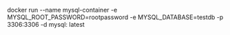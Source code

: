 docker run --name mysql-container -e MYSQL_ROOT_PASSWORD=rootpassword -e MYSQL_DATABASE=testdb -p 3306:3306 -d mysql:
latest
